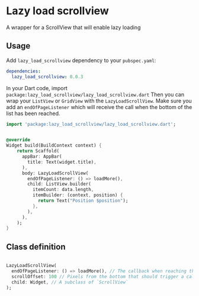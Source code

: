 # Lazy load scrollview

A wrapper for a ScrollView that will enable lazy loading

## Usage


Add `lazy_load_scrollview` dependency to your `pubspec.yaml`:

```yaml
dependencies:
  lazy_load_scrollview: 0.0.3
```


In your Dart code, import `package:lazy_load_scrollview/lazy_load_scrollview.dart`
Then you can wrap your `ListView` or `GridView` with the `LazyLoadScrollView`.
Make sure you add an `endOfPageListener` which will receive the call when the bottom of the list has been reached.

```dart
import 'package:lazy_load_scrollview/lazy_load_scrollview.dart';


@override
Widget build(BuildContext context) {
    return Scaffold(
      appBar: AppBar(
        title: Text(widget.title),
      ),
      body: LazyLoadScrollView(
        endOfPageListener: () => loadMore(),
        child: ListView.builder(
          itemCount: data.length,
          itemBuilder: (context, position) {
            return Text("Position $position");
          },
        ),
      ),
    );
}
```

## Class definition

```dart

LazyLoadScrollView(
  endOfPageListener: () => loadMore(), // The callback when reaching the end of the list
  scrollOffset: 100 // Pixels from the bottom that should trigger a callback 
  child: Widget, // A subclass of `ScrollView`
);

```
